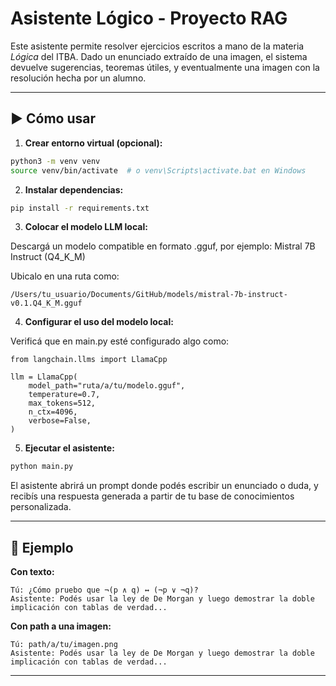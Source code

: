 
# Asistente Lógico - Proyecto RAG

Este asistente permite resolver ejercicios escritos a mano de la materia *Lógica* del ITBA. 
Dado un enunciado extraído de una imagen, el sistema devuelve sugerencias, teoremas útiles, 
y eventualmente una imagen con la resolución hecha por un alumno.

---

## ▶️ Cómo usar

1. **Crear entorno virtual (opcional):**

```bash
python3 -m venv venv
source venv/bin/activate  # o venv\Scripts\activate.bat en Windows
```

2. **Instalar dependencias:**

```bash
pip install -r requirements.txt
```

3. **Colocar el modelo LLM local:**

Descargá un modelo compatible en formato .gguf, por ejemplo:
Mistral 7B Instruct (Q4_K_M)

Ubicalo en una ruta como:

```
/Users/tu_usuario/Documents/GitHub/models/mistral-7b-instruct-v0.1.Q4_K_M.gguf
```

4. **Configurar el uso del modelo local:**

Verificá que en main.py esté configurado algo como:

```
from langchain.llms import LlamaCpp

llm = LlamaCpp(
    model_path="ruta/a/tu/modelo.gguf",
    temperature=0.7,
    max_tokens=512,
    n_ctx=4096,
    verbose=False,
)

```

5. **Ejecutar el asistente:**

```bash
python main.py
```

El asistente abrirá un prompt donde podés escribir un enunciado o duda, y recibís una respuesta generada a partir de tu base de conocimientos personalizada.

---

## 📝 Ejemplo

**Con texto:**

```
Tú: ¿Cómo pruebo que ¬(p ∧ q) ↔ (¬p ∨ ¬q)?
Asistente: Podés usar la ley de De Morgan y luego demostrar la doble implicación con tablas de verdad...
```

**Con path a una imagen:**

```
Tú: path/a/tu/imagen.png
Asistente: Podés usar la ley de De Morgan y luego demostrar la doble implicación con tablas de verdad...
```

---


